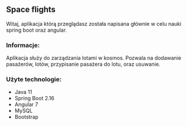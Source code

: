 ## Space flights
Witaj, aplikacja którą przeglądasz została napisana głównie w celu nauki spring boot oraz angular.  

### Informacje:
Aplikacja służy do zarządzania lotami w kosmos. Pozwala na dodawanie pasażerów, lotów, przypisanie pasażera do lotu,
oraz usuwanie.

### Użyte technologie:
* Java 11
* Spring Boot 2.16
* Angular 7
* MySQL
* Bootstrap
